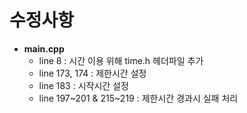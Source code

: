 # 수정사항

+ **main.cpp**
  - line 8 : 시간 이용 위해 time.h 헤더파일 추가
  - line 173, 174 : 제한시간 설정
  - line 183 : 시작시간 설정
  - line 197~201 & 215~219 : 제한시간 경과시 실패 처리
